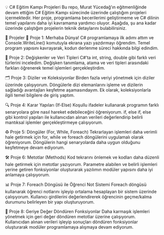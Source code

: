 💡 C# Eğitim Kampı Projeleri
Bu repo, Murat Yücedağ’ın eğitmenliğinde devam ettiğim C# Eğitim Kampı sürecinde üzerinde çalıştığım projeleri içermektedir. Her proje, programlama becerilerimi geliştirmeme ve C# dilinin temel yapılarını daha iyi kavramama yardımcı oluyor. Aşağıda, şu ana kadar üzerinde çalıştığım projelerin teknik detaylarını bulabilirsiniz.

🔹 Projeler
📢 Proje 1: Merhaba Dünya!
C# programlamaya ilk adımı attım ve Console.WriteLine() komutuyla ekrana yazı yazdırmayı öğrendim. Temel program yapısını kavrayarak, kodun derlenme süreci hakkında bilgi edindim.

🔹 Proje 2: Değişkenler ve Veri Tipleri
C#’ta int, string, double gibi farklı veri türlerini inceledim. Değişken tanımlama, atama ve veri tipleri arasındaki farkları öğrenerek temel işlemleri gerçekleştirdim.

🗂️ Proje 3: Diziler ve Koleksiyonlar
Birden fazla veriyi yönetmek için diziler üzerinde çalışıyorum. Döngülerle dizi elemanlarını işleme ve dizilerin sağladığı avantajları keşfetme aşamasındayım. Ek olarak, koleksiyonlarla ilgili temel bilgilere de giriş yaptım.

🔍 Proje 4: Karar Yapıları (If-Else)
Koşullu ifadeler kullanarak programın farklı senaryolara göre nasıl hareket edebileceğini öğreniyorum. if, else if, else gibi kontrol yapıları ile kullanıcıdan alınan verileri değerlendirip belirli mantıksal işlemler gerçekleştirmeye çalışıyorum.

♻️ Proje 5: Döngüler (For, While, Foreach)
Tekrarlayan işlemleri daha verimli hale getirmek için for, while ve foreach döngülerini uygulamalı olarak öğreniyorum. Döngülerin hangi senaryolarda daha uygun olduğunu keşfetmeye devam ediyorum.

🛠️ Proje 6: Metotlar (Methods)
Kod tekrarını önlemek ve kodları daha düzenli hale getirmek için metotlar yazıyorum. Parametre alabilen ve belirli işlemleri yerine getiren fonksiyonlar oluşturarak yazılımın modüler yapısını daha iyi anlamaya çalışıyorum.

📊 Proje 7: Foreach Döngüsü ile Öğrenci Not Sistemi
Foreach döngüsü kullanarak öğrenci notlarını işleyip ortalama hesaplayan bir sistem üzerinde çalışıyorum. Kullanıcı girdilerini değerlendirerek öğrencinin geçme/kalma durumunu belirleyen bir yapı oluşturuyorum.

🔄 Proje 8: Geriye Değer Döndüren Fonksiyonlar
Daha karmaşık işlemleri yönetmek için geri değer döndüren metotlar üzerine çalışıyorum. Kullanıcıdan alınan verileri işleyip sonuçları döndüren fonksiyonlar oluşturarak modüler programlamaya alışmaya devam ediyorum.
